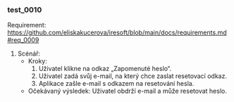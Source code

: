 ### test_0010

Requirement: https://github.com/eliskakucerova/iresoft/blob/main/docs/requirements.md#req_0009

1. Scénář:
    - Kroky:
        1. Uživatel klikne na odkaz „Zapomenuté heslo“.
        2. Uživatel zadá svůj e-mail, na který chce zaslat resetovací odkaz.
        3. Aplikace zašle e-mail s odkazem na resetování hesla.
    - Očekávaný výsledek: Uživatel obdrží e-mail a může resetovat heslo.
